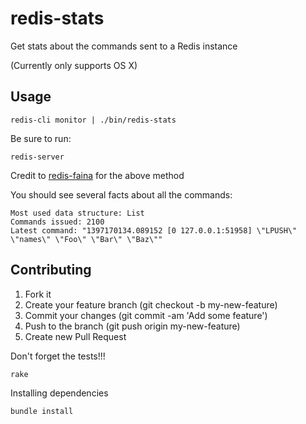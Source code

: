 # redis-stats

Get stats about the commands sent to a Redis instance

(Currently only supports OS X)

## Usage

    redis-cli monitor | ./bin/redis-stats

Be sure to run:

    redis-server
    
Credit to [redis-faina](https://github.com/Instagram/redis-faina) for the above method

You should see several facts about all the commands:

    Most used data structure: List
    Commands issued: 2100
    Latest command: "1397170134.089152 [0 127.0.0.1:51958] \"LPUSH\" \"names\" \"Foo\" \"Bar\" \"Baz\""

## Contributing

1. Fork it
2. Create your feature branch (git checkout -b my-new-feature)
3. Commit your changes (git commit -am 'Add some feature')
4. Push to the branch (git push origin my-new-feature)
5. Create new Pull Request


Don't forget the tests!!!

    rake

Installing dependencies

    bundle install
